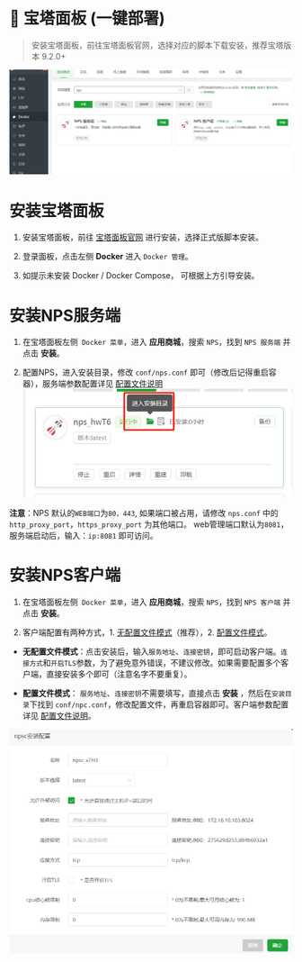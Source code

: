 # 🐳 宝塔面板 (一键部署)

> 安装宝塔面板，前往宝塔面板官网，选择对应的脚本下载安装，推荐宝塔版本 9.2.0+

![logo](../image/bt/bt1.jpg)

# 安装宝塔面板
1. 安装宝塔面板，前往 [宝塔面板官网](https://www.bt.cn/new/download.html) 进行安装，选择正式版脚本安装。

2. 登录面板，点击左侧 **Docker** 进入 `Docker 管理`。

3. 如提示未安装 Docker / Docker Compose， 可根据上方引导安装。


# 安装NPS服务端
1. 在宝塔面板左侧` Docker 菜单`，进入 **应用商城**，搜索 `NPS`，找到 `NPS 服务端` 并点击 **安装**。

2. 配置NPS，进入安装目录，修改 `conf/nps.conf` 即可（修改后记得重启容器），服务端参数配置详见 [配置文件说明](https://ehang-io.github.io/nps/#/server_config)
   ![logo](../image/bt/bt2.png)



**注意**：NPS 默认的`WEB端口`为`80，443`, 如果端口被占用，请修改 `nps.conf` 中的 `http_proxy_port`，`https_proxy_port` 为其他端口。
web管理端口默认为`8081`，服务端启动后，输入：`ip:8081` 即可访问。



# 安装NPS客户端
1. 在宝塔面板左侧` Docker 菜单`，进入 **应用商城**，搜索 `NPS`，找到 `NPS 客户端` 并点击 **安装**。

2. 客户端配置有两种方式，1. [无配置文件模式](https://ehang-io.github.io/nps/#/use?id=%e6%97%a0%e9%85%8d%e7%bd%ae%e6%96%87%e4%bb%b6%e6%a8%a1%e5%bc%8f)（推荐），2. [配置文件模式](https://ehang-io.github.io/nps/#/use?id=%e9%85%8d%e7%bd%ae%e6%96%87%e4%bb%b6%e6%a8%a1%e5%bc%8f)。

- **无配置文件模式**：点击安装后，输入`服务地址`、`连接密钥`，即可启动客户端。`连接方式`和`开启TLS`参数，为了避免意外错误，不建议修改。如果需要配置多个客户端，直接安装多个即可（注意名字不要重复）。
 
- **配置文件模式**： `服务地址`、`连接密钥`不需要填写，直接点击 **安装** ，然后在`安装目录`下找到 `conf/npc.conf`，修改配置文件，再重启容器即可。客户端参数配置详见 [配置文件说明](https://ehang-io.github.io/nps/#/use?id=%e9%85%8d%e7%bd%ae%e6%96%87%e4%bb%b6%e6%a8%a1%e5%bc%8f)。
    

![logo](../image/bt/bt3.png)



